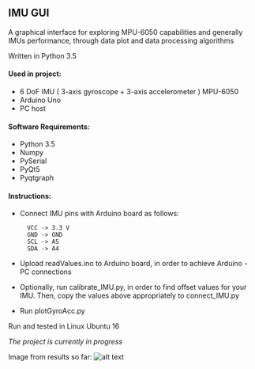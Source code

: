 ## IMU GUI

A graphical interface for exploring MPU-6050 capabilities and generally IMUs performance, through data plot and 
data processing algorithms

Written in Python 3.5

#### Used in project: 
- 6 DoF IMU ( 3-axis gyroscope + 3-axis accelerometer ) MPU-6050
- Arduino Uno
- PC host

#### Software Requirements:
- Python 3.5
- Numpy
- PySerial
- PyQt5
- Pyqtgraph

#### Instructions:
- Connect IMU pins with Arduino board as follows:

        VCC -> 3.3 V
        GND -> GND
        SCL -> A5
        SDA -> A4
        
- Upload readValues.ino to Arduino board, in order to achieve Arduino - PC connections

- Optionally, run calibrate_IMU.py, in order to find offset values for your IMU. 
Then, copy the values above appropriately to connect_IMU.py 
 
- Run plotGyroAcc.py

Run and tested in Linux Ubuntu 16

*The project is currently in progress*

Image from results so far: ![alt text](https://github.com/path321/imu_suit/issues/1#issue-515577957) 
